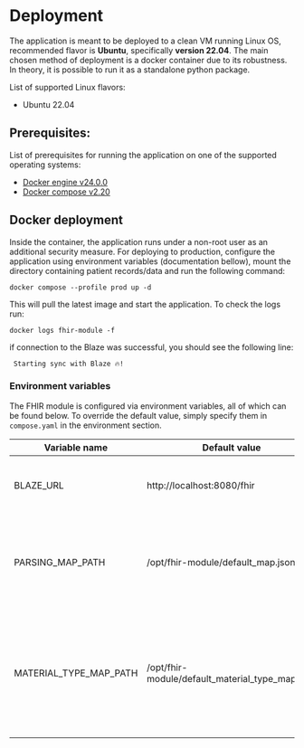 # Deployment

The application is meant to be deployed to a clean VM running Linux OS,
recommended flavor is **Ubuntu**, specifically **version 22.04**.
The main chosen method of deployment is a docker container due to its robustness. In theory, it is possible to run
it as a standalone python package.

List of supported Linux flavors:

- Ubuntu 22.04

## Prerequisites:

List of prerequisites for running the application on one of the supported operating systems:

- [Docker engine v24.0.0](https://docs.docker.com/engine/release-notes/24.0/#2400)
- [Docker compose v2.20](https://docs.docker.com/compose/release-notes/#2200)

## Docker deployment

Inside the container, the application runs under a non-root user as an additional security measure.
For deploying to production,
configure the application using environment variables (documentation bellow),
mount the directory containing patient records/data and run the following command:

```shell
docker compose --profile prod up -d
```

This will pull the latest image and start the application. To check the logs run:

```shell
docker logs fhir-module -f
```

if connection to the Blaze was successful, you should see the following line:

` Starting sync with Blaze 🔥!`
### Environment variables

The FHIR module is configured via environment variables, all of which can be found below. To override the default value,
simply specify them in `compose.yaml` in the environment section.

| Variable name          | Default value                                   | Description                                                                                                                                     |
|------------------------|-------------------------------------------------|-------------------------------------------------------------------------------------------------------------------------------------------------|
| BLAZE_URL              | http://localhost:8080/fhir                      | Base url of the FHIR server for sync. No trailing slash.                                                                                        |
| PARSING_MAP_PATH       | /opt/fhir-module/default_map.json               | Path to a JSON file containing object parsing mappings. Example [here](../util/default_map.json).                                               |
| MATERIAL_TYPE_MAP_PATH | /opt/fhir-module/default_material_type_map.json | Path to a JSON file containing mappings between organizational and FHIR material types. Example [here](../util/default_material_type_map.json). |
